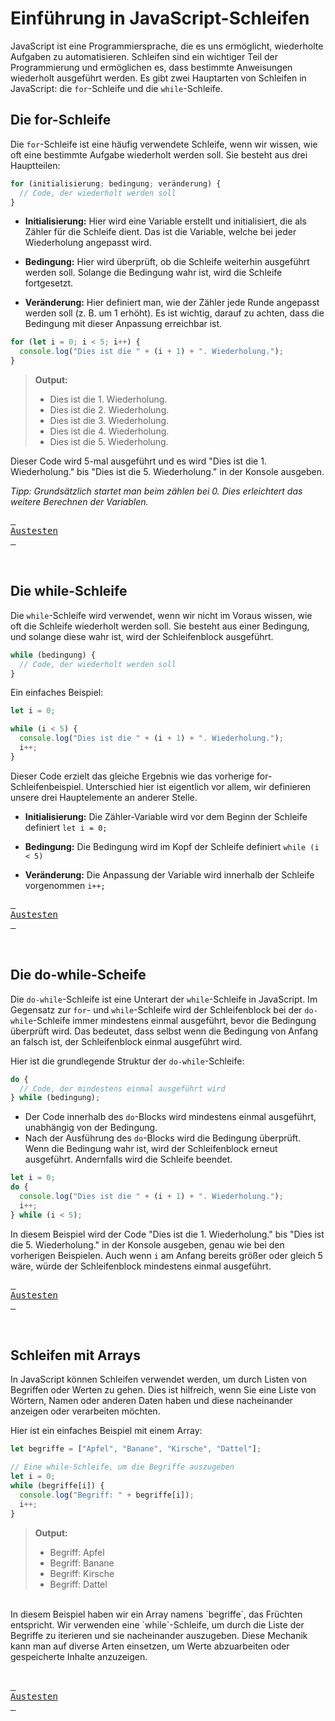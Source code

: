 # Einführung in JavaScript-Schleifen

JavaScript ist eine Programmiersprache, die es uns ermöglicht, wiederholte Aufgaben zu automatisieren. Schleifen sind ein wichtiger Teil der Programmierung und ermöglichen es, dass bestimmte Anweisungen wiederholt ausgeführt werden. Es gibt zwei Hauptarten von Schleifen in JavaScript: die `for`-Schleife und die `while`-Schleife.

## Die for-Schleife

Die `for`-Schleife ist eine häufig verwendete Schleife, wenn wir wissen, wie oft eine bestimmte Aufgabe wiederholt werden soll. Sie besteht aus drei Hauptteilen:

``` JavaScript
for (initialisierung; bedingung; veränderung) {
  // Code, der wiederholt werden soll
}
```

* **Initialisierung:** Hier wird eine Variable erstellt und initialisiert, die als Zähler für die Schleife dient. Das ist die Variable, welche bei jeder Wiederholung angepasst wird.

* **Bedingung:** Hier wird überprüft, ob die Schleife weiterhin ausgeführt werden soll. Solange die Bedingung wahr ist, wird die Schleife fortgesetzt.

* **Veränderung:** Hier definiert man, wie der Zähler jede Runde angepasst werden soll (z. B. um 1 erhöht). Es ist wichtig, darauf zu achten, dass die Bedingung mit dieser Anpassung erreichbar ist. 

``` JavaScript
for (let i = 0; i < 5; i++) {
  console.log("Dies ist die " + (i + 1) + ". Wiederholung.");
}
```
> **Output:**
> - Dies ist die 1. Wiederholung.
> - Dies ist die 2. Wiederholung.
> - Dies ist die 3. Wiederholung.
> - Dies ist die 4. Wiederholung.
> - Dies ist die 5. Wiederholung.


Dieser Code wird 5-mal ausgeführt und es wird "Dies ist die 1. Wiederholung." bis "Dies ist die 5. Wiederholung." in der Konsole ausgeben.

*Tipp: Grundsätzlich startet man beim zählen bei 0. Dies erleichtert das weitere Berechnen der Variablen.*

[<kbd> <br> Austesten <br> </kbd>][LinkForLoop]

[LinkForLoop]: https://www.w3schools.com/js/tryit.asp?filename=tryjs_loop_for_ex '(w3schools.com) Try out: For-Loop'
<br>

## Die while-Schleife
Die `while`-Schleife wird verwendet, wenn wir nicht im Voraus wissen, wie oft die Schleife wiederholt werden soll. Sie besteht aus einer Bedingung, und solange diese wahr ist, wird der Schleifenblock ausgeführt.

``` JavaScript
while (bedingung) {
  // Code, der wiederholt werden soll
}
```
Ein einfaches Beispiel:

``` JavaScript
let i = 0;

while (i < 5) {
  console.log("Dies ist die " + (i + 1) + ". Wiederholung.");
  i++;
}

```

Dieser Code erzielt das gleiche Ergebnis wie das vorherige for-Schleifenbeispiel. Unterschied hier ist eigentlich vor allem, wir definieren unsere drei Hauptelemente an anderer Stelle. 
* **Initialisierung:** Die Zähler-Variable wird vor dem Beginn der Schleife definiert `let i = 0;`

* **Bedingung:** Die Bedingung wird im Kopf der Schleife definiert `while (i < 5)`

* **Veränderung:** Die Anpassung der Variable wird innerhalb der Schleife vorgenommen `i++;`

[<kbd> <br> Austesten <br> </kbd>][LinkWhileLoop]

[LinkWhileLoop]: https://www.w3schools.com/js/tryit.asp?filename=tryjs_while '(w3schools.com) Try out: While-Loop'
<br>

## Die do-while-Scheife
Die `do-while`-Schleife ist eine Unterart der `while`-Schleife in JavaScript. Im Gegensatz zur `for`- und `while`-Schleife wird der Schleifenblock bei der `do-while`-Schleife immer mindestens einmal ausgeführt, bevor die Bedingung überprüft wird. Das bedeutet, dass selbst wenn die Bedingung von Anfang an falsch ist, der Schleifenblock einmal ausgeführt wird.

Hier ist die grundlegende Struktur der `do-while`-Schleife: 

``` JavaScript
do {
  // Code, der mindestens einmal ausgeführt wird
} while (bedingung);
```

* Der Code innerhalb des `do`-Blocks wird mindestens einmal ausgeführt, unabhängig von der Bedingung.
* Nach der Ausführung des `do`-Blocks wird die Bedingung überprüft. Wenn die Bedingung wahr ist, wird der Schleifenblock erneut ausgeführt. Andernfalls wird die Schleife beendet.

``` JavaScript
let i = 0;
do {
  console.log("Dies ist die " + (i + 1) + ". Wiederholung.");
  i++;
} while (i < 5);
```

In diesem Beispiel wird der Code "Dies ist die 1. Wiederholung." bis "Dies ist die 5. Wiederholung." in der Konsole ausgeben, genau wie bei den vorherigen Beispielen. Auch wenn `i` am Anfang bereits größer oder gleich 5 wäre, würde der Schleifenblock mindestens einmal ausgeführt.

[<kbd> <br> Austesten <br> </kbd>][LinkDoWhileLoop]

[LinkDoWhileLoop]: https://www.w3schools.com/js/tryit.asp?filename=tryjs_while '(w3schools.com) Try out: do-while-Loop'
<br>

## Schleifen mit Arrays

In JavaScript können Schleifen verwendet werden, um durch Listen von Begriffen oder Werten zu gehen. Dies ist hilfreich, wenn Sie eine Liste von Wörtern, Namen oder anderen Daten haben und diese nacheinander anzeigen oder verarbeiten möchten.

Hier ist ein einfaches Beispiel mit einem Array:
``` JavaScript
let begriffe = ["Apfel", "Banane", "Kirsche", "Dattel"];

// Eine while-Schleife, um die Begriffe auszugeben
let i = 0;
while (begriffe[i]) {
  console.log("Begriff: " + begriffe[i]);
  i++;
}
```
> **Output:**
> - Begriff: Apfel
> - Begriff: Banane
> -  Begriff: Kirsche
> - Begriff: Dattel

<br>
In diesem Beispiel haben wir ein Array namens `begriffe`, das Früchten entspricht. Wir verwenden eine `while`-Schleife, um durch die Liste der Begriffe zu iterieren und sie nacheinander auszugeben. Diese Mechanik kann man auf diverse Arten einsetzen, um Werte abzuarbeiten oder gespeicherte Inhalte anzuzeigen. 
<br><br>

[<kbd> <br> Austesten <br> </kbd>][LinkArrayLoop]

[LinkArrayLoop]: https://www.w3schools.com/js/tryit.asp?filename=tryjs_loop_while_cars '(w3schools.com) Try out: Loop with Array'